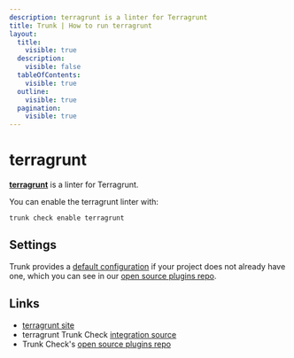 ```yaml
---
description: terragrunt is a linter for Terragrunt
title: Trunk | How to run terragrunt
layout:
  title:
    visible: true
  description:
    visible: false
  tableOfContents:
    visible: true
  outline:
    visible: true
  pagination:
    visible: true
---
```


# terragrunt

[**terragrunt**](https://terragrunt.gruntwork.io/docs/getting-started/quick-start/) is a linter for Terragrunt.

You can enable the terragrunt linter with:

```shell
trunk check enable terragrunt
```

## Settings



Trunk provides a [default configuration](https://github.com/trunk-io/plugins/tree/main/linters/terragrunt) if your project does not already have one,
which you can see in our [open source plugins repo]().



## Links

* [terragrunt site](https://terragrunt.gruntwork.io/docs/getting-started/quick-start/)
* terragrunt Trunk Check [integration source](https://github.com/trunk-io/plugins/tree/main/linters/terragrunt)
* Trunk Check's [open source plugins repo](https://github.com/trunk-io/plugins/tree/main)
